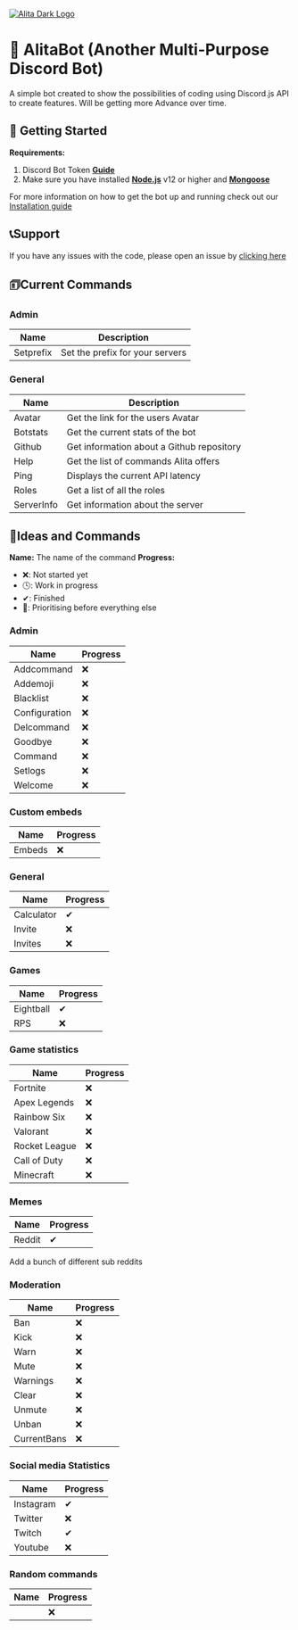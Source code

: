 [![Alita Dark Logo](https://cdn.discordapp.com/attachments/455063175277051934/679113277099474954/banner.PNG)](https://Patreon.com/KSJaay 'KSJaay')

# 🤖 AlitaBot (Another Multi-Purpose Discord Bot)
A simple bot created to show the possibilities of coding using Discord.js API to create features. Will be getting more Advance over time.

## 🚀 Getting Started
**Requirements:**
1. Discord Bot Token **[Guide](https://discordjs.guide/preparations/setting-up-a-bot-application.html#your-token)**
2. Make sure you have installed **[Node.js](https://nodejs.org/en/)** v12 or higher and **[Mongoose](https://mongoosejs.com/docs/)**


For more information on how to get the bot up and running check out our [Installation guide](https://ksjaay.gitbook.io/alitabot/)

## 📞Support
If you have any issues with the code, please open an issue by [clicking here](https://github.com/KSJaay/Alita/issues)

## 🗊Current Commands

### Admin
|Name| Description |
|-----------|---------------------------------|
| Setprefix | Set the prefix for your servers |

### General
| Name       | Description                               |
|------------|-------------------------------------------|
| Avatar     | Get the link for the users Avatar         |
| Botstats   | Get the current stats of the bot          |
| Github     | Get information about a Github repository |
| Help       | Get the list of commands Alita offers     |
| Ping       | Displays the current API latency          |
| Roles      | Get a list of all the roles               |
| ServerInfo | Get information about the server          |


## 📝Ideas and Commands
**Name:** The name of the command
**Progress:**
 - ❌: Not started yet
 - 🕓: Work in progress
 - ✔: Finished
 - 💯: Prioritising before everything else

### Admin
 | Name          | Progress |
 |---------------|----------|
 | Addcommand    |    ❌    |
 | Addemoji      |    ❌    |
 | Blacklist     |    ❌    |
 | Configuration |    ❌    |
 | Delcommand    |    ❌    |
 | Goodbye       |    ❌    |
 | Command       |    ❌    |
 | Setlogs       |    ❌    |
 | Welcome       |    ❌    |

### Custom embeds
 | Name   | Progress |
 |--------|----------|
 | Embeds |    ❌    |

### General
 | Name       | Progress |
 |------------|----------|
 | Calculator |    ✔     |
 | Invite     |    ❌    |
 | Invites    |    ❌    |

### Games
| Name      | Progress |
|-----------|----------|
| Eightball |    ✔     |
| RPS       |    ❌    |

### Game statistics
|    Name      | Progress |
|--------------|----------|
| Fortnite     |    ❌    |
| Apex Legends |    ❌    |
| Rainbow Six  |    ❌    |
| Valorant     |    ❌    |
| Rocket League|    ❌    |
| Call of Duty |    ❌    |
| Minecraft    |    ❌    |


### Memes
| Name   | Progress |
|--------|--------- |
| Reddit |    ✔     |

Add a bunch of different sub reddits

### Moderation
| Name       | Progress |
|------------|----------|
| Ban        |    ❌    |
| Kick       |    ❌    |
| Warn       |    ❌    |
| Mute       |    ❌    |
| Warnings   |    ❌    |
| Clear      |    ❌    |
| Unmute     |    ❌    |
| Unban      |    ❌    |
| CurrentBans|    ❌    |

### Social media Statistics
| Name      | Progress |
|-----------|----------|
| Instagram |    ✔     |
| Twitter   |    ❌    |
| Twitch    |    ✔     |
| Youtube   |    ❌    |

### Random commands
|Name| Progress |
|----|----------|
||    ❌    |
